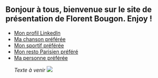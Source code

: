 ## Bonjour à tous, bienvenue sur le site de présentation de Florent Bougon. Enjoy !
<!-- création du menu -->
<ul class="navbar">
  <li><a href="https://www.linkedin.com/in/florentbougon/">Mon profil LinkedIn</a>
  <li><a href="https://www.youtube.com/watch?v=rTVjnBo96Ug">Ma chanson préférée</a>
  <li><a href="https://fr.wikipedia.org/wiki/Nikola_Karabatic">Mon sportif préférée</a>
  <li><a href="https://www.tripadvisor.fr/Restaurant_Review-g187147-d2221513-Reviews-Pho_Bida_Viet_Nam-Paris_Ile_de_France.html">Mon resto Parisien préféré</a>
    <li><a href="https://www.facebook.com/pauline.martin.73744">Ma personne préférée</a>
    <!--
<p><a href="https://youtu.be/JYEaAehLoQs?t=43"> 
<i>Yelling Goat</i></a>
<p>Voici un paragraphe.
<p><b>Texte en gras</b>
<p><i>Texte en italique</i>
<p><u>Texte souligné</u>
<p><sub>Texte souscrit</sub>
<address><p><sup>Texte en exposant</sup>
<p>Fait le 5 avril 2004 par moi.
<br>
-->
      <p><i>Texte à venir </i>
<img src="https://emojipedia-us.s3.dualstack.us-west-1.amazonaws.com/thumbs/120/apple/198/pile-of-poo_1f4a9.png" class="center">

<br>

<!-- <BODY BACKGROUND="https://raw.githubusercontent.com/FloBgn/FlorentBougon/master/22780506_10210401997755299_7688944094781845826_n.jpg"> -->

